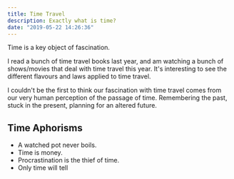 ```yaml
---
title: Time Travel
description: Exactly what is time? 
date: "2019-05-22 14:26:36"
---
```


Time is a key object of fascination.

I read a bunch of time travel books last year, and am watching a bunch of shows/movies that deal with time travel this year. It's interesting to see the different flavours and laws applied to time travel. 

I couldn't be the first to think our fascination with time travel comes from our very human perception of the passage of time. Remembering the past, stuck in the present, planning for an altered future. 

## Time Aphorisms
* A watched pot never boils.
* Time is money.
* Procrastination is the thief of time.
* Only time will tell

